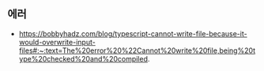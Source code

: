 ## 에러

- https://bobbyhadz.com/blog/typescript-cannot-write-file-because-it-would-overwrite-input-files#:~:text=The%20error%20%22Cannot%20write%20file,being%20type%20checked%20and%20compiled.
